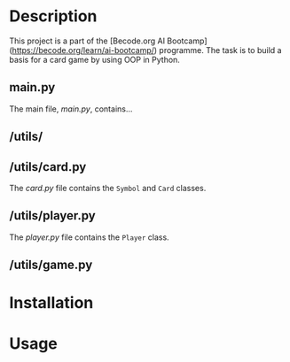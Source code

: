 # Description
This project is a part of the [Becode.org AI Bootcamp] (https://becode.org/learn/ai-bootcamp/) programme. The task is to build a basis for a card game by using OOP in Python.

## main.py
The main file, *main.py*, contains... 

## /utils/

## /utils/card.py
The *card.py* file contains the `Symbol` and `Card` classes.

## /utils/player.py
The *player.py* file contains the `Player` class.

## /utils/game.py

# Installation
# Usage
